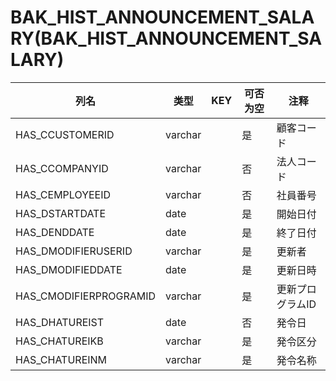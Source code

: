 # BAK_HIST_ANNOUNCEMENT_SALARY(BAK_HIST_ANNOUNCEMENT_SALARY)
| 列名   | 类型   | KEY  | 可否为空 | 注释   |
| ---- | ---- | ---- | ---- | ---- |
|HAS_CCUSTOMERID|varchar||是|顧客コード|
|HAS_CCOMPANYID|varchar||否|法人コード|
|HAS_CEMPLOYEEID|varchar||否|社員番号|
|HAS_DSTARTDATE|date||是|開始日付|
|HAS_DENDDATE|date||是|終了日付|
|HAS_DMODIFIERUSERID|varchar||是|更新者|
|HAS_DMODIFIEDDATE|date||是|更新日時|
|HAS_CMODIFIERPROGRAMID|varchar||是|更新プログラムID|
|HAS_DHATUREIST|date||否|発令日|
|HAS_CHATUREIKB|varchar||是|発令区分|
|HAS_CHATUREINM|varchar||是|発令名称|
